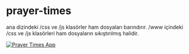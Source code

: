 # prayer-times

ana dizindeki /css ve /js klasörler ham dosyaları barındırır.
/www içindeki /css ve /js klasörleri ham dosyaların sıkıştırılmış halidir.

[![Prayer Times App](http://interacthings.com/app/prayer-times-caps.png)](http://d.pr/v/fH8h)
